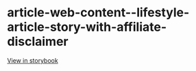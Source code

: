 # article-web-content--lifestyle-article-story-with-affiliate-disclaimer

[View in storybook](https://raw.githack.com/Independent-Digital-News-and-Media-Ltd/indy-branch-review/PR-7628-sb/index.html?path=/story/article-web-content--lifestyle-article-story-with-affiliate-disclaimer)